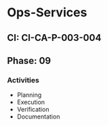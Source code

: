 # Ops-Services

## CI: CI-CA-P-003-004
## Phase: 09

### Activities
- Planning
- Execution
- Verification
- Documentation
